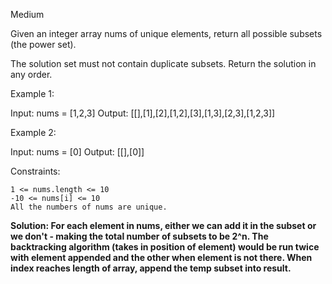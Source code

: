 Medium

Given an integer array nums of unique elements, return all possible subsets (the power set).

The solution set must not contain duplicate subsets. Return the solution in any order.

 

Example 1:

Input: nums = [1,2,3]
Output: [[],[1],[2],[1,2],[3],[1,3],[2,3],[1,2,3]]

Example 2:

Input: nums = [0]
Output: [[],[0]]

 

Constraints:

    1 <= nums.length <= 10
    -10 <= nums[i] <= 10
    All the numbers of nums are unique.

<b>Solution: For each element in nums, either we can add it in the subset or we don't - making the total number of subsets to be 2^n. 
The backtracking algorithm (takes in position of element) would be run twice with element appended and the other when element is not there. 
When index reaches length of array, append the temp subset into result. </b>
